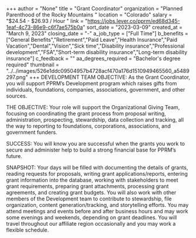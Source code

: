 +++
author = "None"
title = "Grant Coordinator"
organization = "Planned Parenthood of the Rocky Mountains "
location = "Colorado"
salary = "$24.54 - $26.93 / Hour "
link = "https://jobs.lever.co/pprm/ed68d345-1eaf-4c73-86e9-c6f7ae575b0a"
sort_date = "2023-03-09"
created_at = "March 9, 2023"
closing_date = "-"
a_job_type = ["Full Time"]
b_benefits = ["General Benefits","Retirement","Paid Leave","Health Insurance","Paid Vacation","Dental","Vision","Sick time","Disability insurance","Professional development","FSA","Short-term disability insurance","Long-term disability insurance"]
c_feedback = ""
aa_degrees_required = "Bachelor's degree required"
thumbnail = "../../images/526e1ddc09504957b4728acf470a176d1510949465560_a5489297.png"
+++
DEVELOPMENT TEAM OBJECTIVE:
As the Grant Coordinator, you will support PPRM’s Development program which raises gifts from individuals, foundations, companies, associations, government, and other sources. 

THE OBJECTIVE:
Your role will support the Organizational Giving Team, focusing on coordinating the grant process from proposal writing, administration, prospecting, stewardship, data collection and tracking, all the way to reporting to foundations, corporations, associations, and government funders.

SUCCESS:
You will know you are successful when the grants you work to secure and administer help to build a strong financial base for PPRM’s future. 

SNAPSHOT:
Your days will be filled with documenting the details of grants, reading requests for proposals, writing grant applications/reports, entering grant information into the database, working with stakeholders to meet grant requirements, preparing grant attachments, processing grant agreements, and creating grant budgets.
You will also work with other members of the Development team to contribute to stewardship, file organization, content generation/tracking, and storytelling efforts.
You may attend meetings and events before and after business hours and may work some evenings and weekends, depending on grant deadlines.
You will travel throughout our affiliate region occasionally and you may work a flexible schedule. 